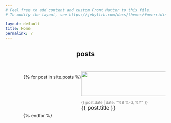 ```yaml
---
# Feel free to add content and custom Front Matter to this file.
# To modify the layout, see https://jekyllrb.com/docs/themes/#overriding-theme-defaults

layout: default
title: Home
permalink: /
---
```


<style>
    
    .h2 {
        font-weight: 600;
        text-align: center;
        
    }

    .text:hover {
    text-decoration: underline;
    }

    .text {
    text-decoration: underline;
    font-size:17px; 
    text-decoration: none; 
    color:#547DE
    }

    .subtext {
        font-size:8px; 
        text-decoration: none; 
        color:black;

    }

    .date {
    font-size:12px; 
    text-decoration: none; 
    color:grey;
    }

    .media-container {
    text-align: left;
    display: flex;
    flex-direction: row;
    flex-wrap: wrap;
    justify-content:: center;
    margin-left:57px;
   
    }

    .media {
    flex-basis: 40%;
    flex-grow: 1;
    margin-top: 25px;
    margin-bottom:25px;
    justify-content:: center;
    }

    .media img {
    width: 850%;
    height: 85%;
    margin-top: auto;
    margin-bottom: auto;
    }
</style>

<h2 style="text-align:center;">posts</h2>

<div class="media-container">
<br><br>
    {% for post in site.posts %}
        <div class="media">
            <img src="{{ post.img }}"><br>
            <span class="date">{{ post.date | date: "%B %-d, %Y"  }}</span> <br>
            <a class="text" href="{{ post.url }}">{{ post.title }}<br></a><br><br><br>
        </div>
    {% endfor %}
</div>





<!--<img src="images/grass.jpg" width=700px> <br> <br>
<span style="font-size: 20px">Photo by <a href="https://unsplash.com/@p_kuzovkova?utm_source=unsplash&amp;utm_medium=referral&amp;utm_content=creditCopyText">Polina Kuzovkova</a> on <a href="https://unsplash.com/t/nature?utm_source=unsplash&amp;utm_medium=referral&amp;utm_content=creditCopyText">Unsplash</a></span>-->



